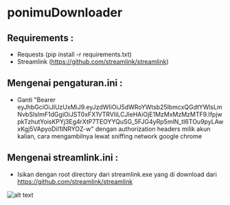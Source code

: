 # ponimuDownloader
## Requirements :
- Requests (pip install -r requirements.txt)
- Streamlink (https://github.com/streamlink/streamlink)
## Mengenai pengaturan.ini :
- Ganti "Bearer eyJhbGciOiJIUzUxMiJ9.eyJzdWIiOiJ5dWRoYWtsb25lbmcxQGdtYWlsLmNvbSIsImF1dGgiOiJST0xFX1VTRVIiLCJleHAiOjE1MzMxMzMzMTF9.IfpjwpkTzhutYoisKPYj3Eg4rXtP7TEOYYQuSG_5FJG4yRp5mlN_tI6TOu9pyLAwxKgj5VApyoDiI1INRYOZ-w" dengan authorization headers milik akun kalian, cara mengambilnya lewat sniffing network google chrome
## Mengenai streamlink.ini :
- Isikan dengan root directory dari streamlink.exe yang di download dari https://github.com/streamlink/streamlink

![alt text](https://scontent.fsub5-1.fna.fbcdn.net/v/t1.0-9/38030599_2224038037612340_2521487128097980416_o.jpg?_nc_cat=0&oh=874e2cd08131ca2b70550c9fa0891860&oe=5C10A994 "command line integration")
